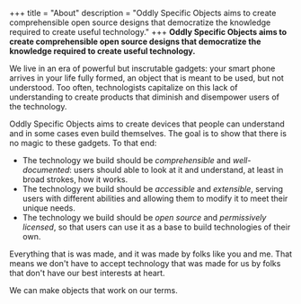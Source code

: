 +++
title = "About"
description =  "Oddly Specific Objects aims to create comprehensible open source designs that democratize the knowledge required to create useful technology."
+++
**Oddly Specific Objects aims to create comprehensible open source designs that democratize the knowledge required to create useful technology.**

We live in an era of powerful but inscrutable gadgets: your smart phone arrives in your life fully formed, an object that is meant to be used, but not understood. Too often, technologists capitalize on this lack of understanding to create products that diminish and disempower users of the technology.

Oddly Specific Objects aims to create devices that people can understand and in some cases even build themselves. The goal is to show that there is no magic to these gadgets. To that end:

* The technology we build should be *comprehensible* and *well-documented*: users should able to look at it and understand, at least in broad strokes, how it works.
* The technology we build should be *accessible* and *extensible*, serving users with different abilities and allowing them to modify it to meet their unique needs.
* The technology we build should be *open source* and *permissively licensed*, so that users can use it as a base to build technologies of their own.

Everything that is was made, and it was made by folks like you and me. That means we don't have to accept technology that was made for us by folks that don't have our best interests at heart.

We can make objects that work on our terms.
